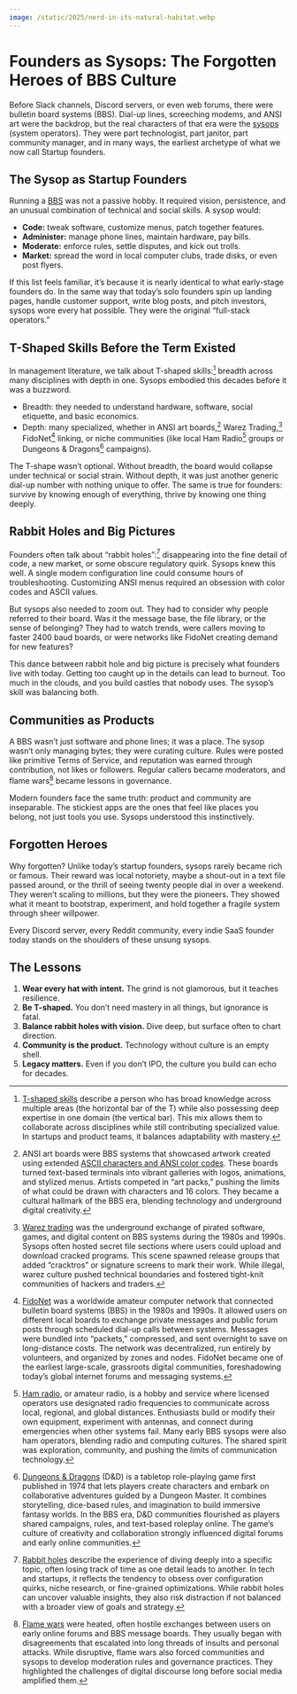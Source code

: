 ```yaml
---
image: /static/2025/nerd-in-its-natural-habitat.webp
---
```


# Founders as Sysops: The Forgotten Heroes of BBS Culture

Before Slack channels, Discord servers, or even web forums, there were bulletin board systems (BBS). Dial-up lines, screeching modems, and ANSI art were the backdrop, but the real characters of that era were the [sysops](https://en.wikipedia.org/wiki/Sysop) (system operators). They were part technologist, part janitor, part community manager, and in many ways, the earliest archetype of what we now call Startup founders.

## The Sysop as Startup Founders

Running a [BBS](https://en.wikipedia.org/wiki/Bulletin_board_system) was not a passive hobby. It required vision, persistence, and an unusual combination of technical and social skills. A sysop would:

- **Code:** tweak software, customize menus, patch together features.  
- **Administer:** manage phone lines, maintain hardware, pay bills.  
- **Moderate:** enforce rules, settle disputes, and kick out trolls.  
- **Market:** spread the word in local computer clubs, trade disks, or even post flyers.  

If this list feels familiar, it’s because it is nearly identical to what early-stage founders do. In the same way that today’s solo founders spin up landing pages, handle customer support, write blog posts, and pitch investors, sysops wore every hat possible. They were the original “full-stack operators.”

## T-Shaped Skills Before the Term Existed

In management literature, we talk about T-shaped skills:[^TShapedSkills] breadth across many disciplines with depth in one. Sysops embodied this decades before it was a buzzword.

- Breadth: they needed to understand hardware, software, social etiquette, and basic economics.  
- Depth: many specialized, whether in ANSI art boards,[^ANSIArtBoards] Warez Trading,[^WarezTrading] FidoNet[^FidoNet] linking, or niche communities (like local Ham Radio[^HamRadio] groups or Dungeons & Dragons[^DungeonsDragons] campaigns).  

The T-shape wasn’t optional. Without breadth, the board would collapse under technical or social strain. Without depth, it was just another generic dial-up number with nothing unique to offer. The same is true for founders: survive by knowing enough of everything, thrive by knowing one thing deeply.

## Rabbit Holes and Big Pictures

Founders often talk about “rabbit holes”:[^RabbitHoles] disappearing into the fine detail of code, a new market, or some obscure regulatory quirk. Sysops knew this well. A single modem configuration line could consume hours of troubleshooting. Customizing ANSI menus required an obsession with color codes and ASCII values.

But sysops also needed to zoom out. They had to consider why people referred to their board. Was it the message base, the file library, or the sense of belonging? They had to watch trends, were callers moving to faster 2400 baud boards, or were networks like FidoNet creating demand for new features?

This dance between rabbit hole and big picture is precisely what founders live with today. Getting too caught up in the details can lead to burnout. Too much in the clouds, and you build castles that nobody uses. The sysop’s skill was balancing both.

## Communities as Products

A BBS wasn’t just software and phone lines; it was a place. The sysop wasn’t only managing bytes; they were curating culture. Rules were posted like primitive Terms of Service, and reputation was earned through contribution, not likes or followers. Regular callers became moderators, and flame wars[^FlameWars] became lessons in governance.

Modern founders face the same truth: product and community are inseparable. The stickiest apps are the ones that feel like places you belong, not just tools you use. Sysops understood this instinctively.

## Forgotten Heroes

Why forgotten? Unlike today’s startup founders, sysops rarely became rich or famous. Their reward was local notoriety, maybe a shout-out in a text file passed around, or the thrill of seeing twenty people dial in over a weekend. They weren’t scaling to millions, but they were the pioneers. They showed what it meant to bootstrap, experiment, and hold together a fragile system through sheer willpower.

Every Discord server, every Reddit community, every indie SaaS founder today stands on the shoulders of these unsung sysops.

## The Lessons

1. **Wear every hat with intent.** The grind is not glamorous, but it teaches resilience.  
2. **Be T-shaped.** You don’t need mastery in all things, but ignorance is fatal.  
3. **Balance rabbit holes with vision.** Dive deep, but surface often to chart direction.  
4. **Community is the product.** Technology without culture is an empty shell.  
5. **Legacy matters.** Even if you don’t IPO, the culture you build can echo for decades.


[^TShapedSkills]: [T-shaped skills](https://en.wikipedia.org/wiki/T-shaped_skills) describe a person who has broad knowledge across multiple areas (the horizontal bar of the T) while also possessing deep expertise in one domain (the vertical bar). This mix allows them to collaborate across disciplines while still contributing specialized value. In startups and product teams, it balances adaptability with mastery.

[^ANSIArtBoards]: ANSI art boards were BBS systems that showcased artwork created using extended [ASCII characters and ANSI color codes](https://en.wikipedia.org/wiki/ASCII_art). These boards turned text-based terminals into vibrant galleries with logos, animations, and stylized menus. Artists competed in “art packs,” pushing the limits of what could be drawn with characters and 16 colors. They became a cultural hallmark of the BBS era, blending technology and underground digital creativity.

[^WarezTrading]: [Warez trading](https://en.wikipedia.org/wiki/Water_trading) was the underground exchange of pirated software, games, and digital content on BBS systems during the 1980s and 1990s. Sysops often hosted secret file sections where users could upload and download cracked programs. This scene spawned release groups that added “cracktros” or signature screens to mark their work. While illegal, warez culture pushed technical boundaries and fostered tight-knit communities of hackers and traders.

[^FidoNet]: [FidoNet](https://en.wikipedia.org/wiki/FidoNet) was a worldwide amateur computer network that connected bulletin board systems (BBS) in the 1980s and 1990s. It allowed users on different local boards to exchange private messages and public forum posts through scheduled dial-up calls between systems. Messages were bundled into “packets,” compressed, and sent overnight to save on long-distance costs. The network was decentralized, run entirely by volunteers, and organized by zones and nodes. FidoNet became one of the earliest large-scale, grassroots digital communities, foreshadowing today’s global internet forums and messaging systems.

[^HamRadio]: [Ham radio](https://en.wikipedia.org/wiki/Amateur_radio), or amateur radio, is a hobby and service where licensed operators use designated radio frequencies to communicate across local, regional, and global distances. Enthusiasts build or modify their own equipment, experiment with antennas, and connect during emergencies when other systems fail. Many early BBS sysops were also ham operators, blending radio and computing cultures. The shared spirit was exploration, community, and pushing the limits of communication technology.

[^DungeonsDragons]: [Dungeons & Dragons](https://en.wikipedia.org/wiki/Dungeons_%26_Dragons) (D&D) is a tabletop role-playing game first published in 1974 that lets players create characters and embark on collaborative adventures guided by a Dungeon Master. It combines storytelling, dice-based rules, and imagination to build immersive fantasy worlds. In the BBS era, D&D communities flourished as players shared campaigns, rules, and text-based roleplay online. The game’s culture of creativity and collaboration strongly influenced digital forums and early online communities.

[^RabbitHoles]: [Rabbit holes](https://en.wikipedia.org/wiki/Down_the_rabbit_hole) describe the experience of diving deeply into a specific topic, often losing track of time as one detail leads to another. In tech and startups, it reflects the tendency to obsess over configuration quirks, niche research, or fine-grained optimizations. While rabbit holes can uncover valuable insights, they also risk distraction if not balanced with a broader view of goals and strategy.

[^FlameWars]: [Flame wars](https://en.wikipedia.org/wiki/Flaming_(Internet)) were heated, often hostile exchanges between users on early online forums and BBS message boards. They usually began with disagreements that escalated into long threads of insults and personal attacks. While disruptive, flame wars also forced communities and sysops to develop moderation rules and governance practices. They highlighted the challenges of digital discourse long before social media amplified them.
